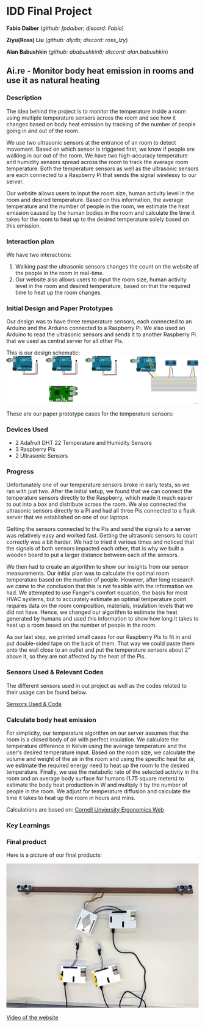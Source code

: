 # IDD Final Project

**Fabio Daiber** (*github: fpdaiber; discord: Fabio*)

**Ziyu(Ross) Liu** (*github: dlydb; discord: ross_lzy*)

**Alan Babushkin** (*github: ababushkin6; discord: alan.babushkin*)


## Ai.re - Monitor body heat emission in rooms and use it as natural heating

### Description

The idea behind the project is to monitor the temperature inside a room using multiple temperature sensors across the room and see how it changes based on body heat emission by tracking of the number of people going in and out of the room.

We use two ultrasonic sensors at the entrance of an room to detect movement. Based on which sensor is triggered first, we know if people are walking in our out of the room. We have two high-accuracy temperature and humidity sensors spread across the room to track the average room temperature. Both the temperature sensors as well as the ultrasonic sensors are each connected to a Raspberry Pi that sends the signal wirelessy to our server. 

Our website allows users to input the room size, human activity level in the room and desired temperature. Based on this information, the average temperature and the number of people in the room, we estimate the heat emission caused by the human bodies in the room and calculate the time it takes for the room to heat up to the desired temperature solely based on this emission.

### Interaction plan

We have two interactions: 

1) Walking past the ultrasonic sensors changes the count on the website of the people in the room in real-time. 
2) Our website also allows users to input the room size, human activity level in the room and desired temperature, based on that the required time to heat up the room changes.

### Initial Design and Paper Prototypes

Our design was to have three temperature sensors, each connected to an Arduino and the Arduino connected to a Raspberry Pi. We also used an Arduino to read the ultrasonic sensors and sends it to another Raspberry Pi that we used as central server for all other Pis. 

This is our design schematic: 
![Design Schematic](https://github.com/ababushkin6/IDD-Fall19-FinalProject/blob/master/DDID%20Final%20Project%20Prototype%20Schematic.png)

These are our paper prototype cases for the temperature sensors:

### Devices Used 

- 2 Adafruit DHT 22 Temperature and Humidity Sensors
- 3 Raspberry Pis
- 2 Ultrasonic Sensors

### Progress 

Unfortunately one of our temperature sensors broke in early tests, so we ran with just two. After the initial setup, we found that we can connect the temperature sensors directly to the Raspberry, which made it much easier to out into a box and distribute across the room. We also connected the ultrasonic sensors directly to a Pi and had all three Pis connected to a flask server that we established on one of our laptops. 

Getting the sensors connected to the Pis and send the signals to a server was relatively easy and worked fast. Getting the ultrasonic sensors to count correctly was a bit harder. We had to tried it various times and noticed that the signals of both sensors impacted each other, that is why we built a wooden board to put a larger distance between each of the sensors.

We then had to create an algorithm to show our insights from our sensor measurements. Our initial plan was to calculate the optimal room temperature based on the number of people. However, after long research we came to the conclusion that this is not feasible with the information we had. We attempted to use Fanger's comfort equation, the basis for most HVAC systems, but to accurately estimate an optimal temperature point requires data on the room composition, materials, insulation levels that we did not have. Hence, we changed our algorithm to estimate the heat generated by humans and used this information to show how long it takes to heat up a room based on the number of people in the room. 

As our last step, we printed small cases for our Raspberry Pis to fit in and put double-sided tape on the back of them. That way we could paste them onto the wall close to an outlet and put the temperature sensors about 2" above it, so they are not affected by the heat of the Pis.

### Sensors Used & Relevant Codes

The different sensors used in out project as well as the codes related to their usage can be found below. 

[Sensors Used & Code](https://github.com/ababushkin6/IDD-Fall19-FinalProject/tree/master/Sensors)


### Calculate body heat emission

For simplicity, our temperature algorithm on our server  assumes that the room is a closed body of air with perfect insulation. We calculate the temperature difference in Kelvin using the average temperature and the user's desired temperature input. Based on the room size, we calculate the volume and weight of the air in the room and using the specific heat for air, we estimate the required energy need to heat up the room to the desired temperature. Finally, we use the metabolic rate of the selected activity in the room and an average body surface for humans (1.75 square meters) to estimate the body heat production in W and multiply it by the number of people in the room. We adjust for temperature diffusion and calculate the time it takes to heat up the room in hours and mins.

Calculations are based on: [Cornell Unviersity Ergonomics Web](http://ergo.human.cornell.edu/studentdownloads/DEA3500notes/Thermal/thcondnotes.html)


### Key Learnings




### Final product

Here is a picture of our final products:

![alt text](https://github.com/ababushkin6/IDD-Fall19-FinalProject/blob/master/IMG_2825%202.jpg)

[Video of the website](https://drive.google.com/open?id=1w4Owynh2kB8nk3H762CxsLngoVftQoUo)
